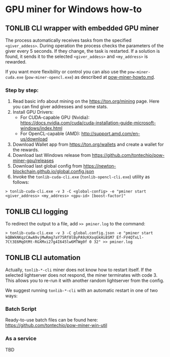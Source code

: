# GPU miner for Windows how-to

## TONLIB CLI wrapper with embedded GPU miner

The process automatically receives tasks from the specified `<giver_addess>`. During operation the process checks the parameters of the giver every 5 seconds.
If they change, the task is restarted. If a solution is found, it sends it to the selected `<giver_addess>` and `<my_address>` is rewarded.

If you want more flexibility or control you can also use the `pow-miner-cuda.exe` (`pow-miner-opencl.exe`) as described at [pow-miner-howto.md](pow-miner-howto.md).

### Step by step:

1. Read basic info about mining on the https://ton.org/mining page. Here you can find giver addresses and some stats.
2. Install GPU Drivers:
    - For CUDA-capable GPU (Nvidia): https://docs.nvidia.com/cuda/cuda-installation-guide-microsoft-windows/index.html
    - For OpenCL-capable (AMD): http://support.amd.com/en-us/download
3. Download Wallet app from https://ton.org/wallets and create a wallet for the rewards.
4. Download last Windows release from https://github.com/tontechio/pow-miner-gpu/releases
5. Download last global config from https://newton-blockchain.github.io/global.config.json
6. Invoke the `tonlib-cuda-cli.exe` (`tonlib-opencl-cli.exe`) utility as follows:

```
> tonlib-cuda-cli.exe -v 3 -C <global-config> -e "pminer start <giver_address> <my_address> <gpu-id> [boost-factor]"
```

## TONLIB CLI logging

To redirect the output to a file, add `>> pminer.log` to the command:

```
> tonlib-cuda-cli.exe -v 3 -C global.config.json -e "pminer start kQBWkNKqzCAwA9vjMwRmg7aY75Rf8lByPA9zKXoqGkHi8SM7 Ef-FV4QTxLl-7Ct3E6MqOtMt-RGXMxi27g4I645lw6MTWg0f 0 32" >> pminer.log
```

## TONLIB CLI automation

Actually, `tonlib-*-cli` miner does not know how to restart itself.
If the selected lightserver does not respond, the miner terminates with code 3.
This allows you to re-run it with another random lightserver from the config.

We suggest running `tonlib-*-cli` with an automatic restart in one of two ways:

### Batch Script

Ready-to-use batch files can be found here:
https://github.com/tontechio/pow-miner-win-util

### As a service

TBD

